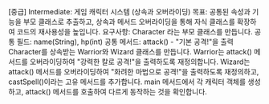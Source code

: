 [중급] Intermediate: 게임 캐릭터 시스템 (상속과 오버라이딩)
목표: 공통된 속성과 기능을 부모 클래스로 추출하고, 상속과 메서드 오버라이딩을 통해 자식 클래스를 확장하여 코드의 재사용성을 높입니다.
요구사항:
Character 라는 부모 클래스를 만듭니다.
공통 필드: name(String), hp(int)
공통 메서드: attack() - "기본 공격!"을 출력
Character를 상속받는 Warrior와 Wizard 클래스를 만듭니다.
Warrior는 attack() 메서드를 오버라이딩하여 "강력한 칼로 공격!"을 출력하도록 재정의합니다.
Wizard는 attack() 메서드를 오버라이딩하여 "화려한 마법으로 공격!"을 출력하도록 재정의하고, castSpell()이라는 고유 메서드를 추가합니다.
main 메서드에서 각 캐릭터 객체를 생성하고, attack() 메서드를 호출하여 다르게 동작하는 것을 확인합니다.
